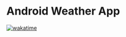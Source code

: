 # Android Weather App
[![wakatime](https://wakatime.com/badge/user/d150384a-c51c-4144-8898-22213a8a0f55/project/d8e36fb0-b1a6-42e0-aa2c-cacd56e35f3c.svg)](https://wakatime.com/badge/user/d150384a-c51c-4144-8898-22213a8a0f55/project/d8e36fb0-b1a6-42e0-aa2c-cacd56e35f3c)